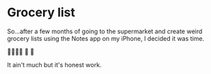 # Grocery list

So...after a few months of going to the supermarket and create weird grocery lists using the Notes app on my iPhone, I decided it was time.

🍇🍎🍋:banana:	:pear:	:cherries:	

It ain't much but it's honest work.
